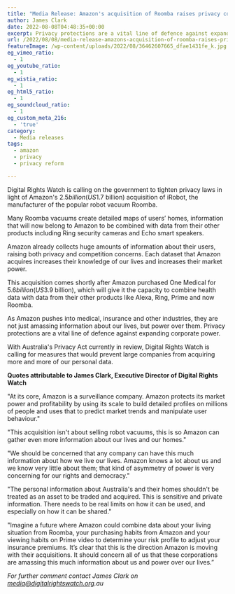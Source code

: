 ```yaml
---
title: "Media Release: Amazon's acquisition of Roomba raises privacy concerns"
author: James Clark
date: 2022-08-08T04:48:35+00:00
excerpt: Privacy protections are a vital line of defence against expanding corporate power.
url: /2022/08/08/media-release-amazons-acquisition-of-roomba-raises-privacy-concerns/
featureImage: /wp-content/uploads/2022/08/36462607665_dfae1431fe_k.jpg
eg_vimeo_ratio:
  - 1
eg_youtube_ratio:
  - 1
eg_wistia_ratio:
  - 1
eg_html5_ratio:
  - 1
eg_soundcloud_ratio:
  - 1
eg_custom_meta_216:
  - 'true'
category:
  - Media releases
tags:
  - amazon
  - privacy
  - privacy reform

---
```

Digital Rights Watch is calling on the government to tighten privacy laws in light of Amazon's $2.5 billion (US$1.7 billion) acquisition of iRobot, the manufacturer of the popular robot vacuum Roomba.

Many Roomba vacuums create detailed maps of users&#8217; homes, information that will now belong to Amazon to be combined with data from their other products including Ring security cameras and Echo smart speakers.

Amazon already collects huge amounts of information about their users, raising both privacy and competition concerns. Each dataset that Amazon acquires increases their knowledge of our lives and increases their market power.

This acquisition comes shortly after Amazon purchased One Medical for $5.6 billion (US$3.9 billion), which will give it the capacity to combine health data with data from their other products like Alexa, Ring, Prime and now Roomba.

As Amazon pushes into medical, insurance and other industries, they are not just amassing information about our lives, but power over them. Privacy protections are a vital line of defence against expanding corporate power.

With Australia's Privacy Act currently in review, Digital Rights Watch is calling for measures that would prevent large companies from acquiring more and more of our personal data.

**Quotes attributable to James Clark, Executive Director of Digital Rights Watch**

"At its core, Amazon is a surveillance company. Amazon protects its market power and profitability by using its scale to build detailed profiles on millions of people and uses that to predict market trends and manipulate user behaviour."

"This acquisition isn't about selling robot vacuums, this is so Amazon can gather even more information about our lives and our homes."

"We should be concerned that any company can have this much information about how we live our lives. Amazon knows a lot about us and we know very little about them; that kind of asymmetry of power is very concerning for our rights and democracy."

"The personal information about Australia's and their homes shouldn't be treated as an asset to be traded and acquired. This is sensitive and private information. There needs to be real limits on how it can be used, and especially on how it can be shared."

"Imagine a future where Amazon could combine data about your living situation from Roomba, your purchasing habits from Amazon and your viewing habits on Prime video to determine your risk profile to adjust your insurance premiums. It&#8217;s clear that this is the direction Amazon is moving with their acquisitions. It should concern all of us that these corporations are amassing this much information about us and power over our lives.&#8221;

_For further comment contact James Clark on media@digitalrightswatch.org.au_
